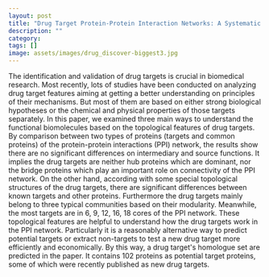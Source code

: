 ```yaml
---
layout: post
title: "Drug Target Protein-Protein Interaction Networks: A Systematic Perspective"
description: ""
category: 
tags: []
image: assets/images/drug_discover-biggest3.jpg
---
```


The identification and validation of drug targets is crucial in biomedical research. Most recently, lots of studies have been conducted on analyzing drug target features aiming at getting a better understanding on principles of their mechanisms. But most of them are based on either strong biological hypotheses or the chemical and physical properties of those targets separately. In this paper, we examined three main ways to understand the functional biomolecules based on the topological features of drug targets. By comparison between two types of proteins (targets and common proteins) of the protein-protein interactions (PPI) network, the results show there are no significant differences on intermediary and source functions. It implies the drug targets are neither hub proteins which are dominant, nor the bridge proteins which play an important role on connectivity of the PPI network. On the other hand, according with some special topological structures of the drug targets, there are significant differences between known targets and other proteins. Furthermore the drug targets mainly belong to three typical communities based on their modularity. Meanwhile, the most targets are in 6, 9, 12, 16, 18 cores of the PPI network. These topological features are helpful to understand how the drug targets work in the PPI network. Particularly it is a reasonably alternative way to predict potential targets or extract non-targets to test a new drug target more efficiently and economically. By this way, a drug target's homologue set are predicted in the paper. It contains 102 proteins as potential target proteins, some of which were recently published as new drug targets.

